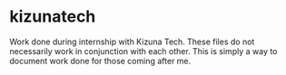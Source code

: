 # kizunatech
Work done during internship with Kizuna Tech.
These files do not necessarily work in conjunction with each other. 
This is simply a way to document work done for those coming after me.
